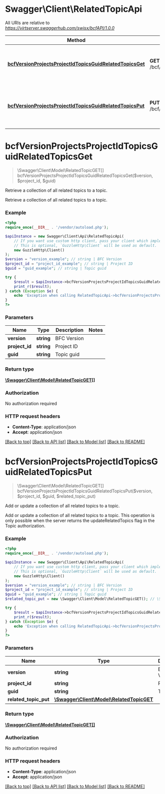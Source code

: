 # Swagger\Client\RelatedTopicApi

All URIs are relative to *https://virtserver.swaggerhub.com/swisx/bcfAPI/1.0.0*

Method | HTTP request | Description
------------- | ------------- | -------------
[**bcfVersionProjectsProjectIdTopicsGuidRelatedTopicsGet**](RelatedTopicApi.md#bcfVersionProjectsProjectIdTopicsGuidRelatedTopicsGet) | **GET** /bcf/{version}/projects/{project_id}/topics/{guid}/related_topics | Retrieve a collection of all related topics to a topic.
[**bcfVersionProjectsProjectIdTopicsGuidRelatedTopicsPut**](RelatedTopicApi.md#bcfVersionProjectsProjectIdTopicsGuidRelatedTopicsPut) | **PUT** /bcf/{version}/projects/{project_id}/topics/{guid}/related_topics | Add or update a collection of all related topics to a topic.


# **bcfVersionProjectsProjectIdTopicsGuidRelatedTopicsGet**
> \Swagger\Client\Model\RelatedTopicGET[] bcfVersionProjectsProjectIdTopicsGuidRelatedTopicsGet($version, $project_id, $guid)

Retrieve a collection of all related topics to a topic.

Retrieve a collection of all related topics to a topic.

### Example
```php
<?php
require_once(__DIR__ . '/vendor/autoload.php');

$apiInstance = new Swagger\Client\Api\RelatedTopicApi(
    // If you want use custom http client, pass your client which implements `GuzzleHttp\ClientInterface`.
    // This is optional, `GuzzleHttp\Client` will be used as default.
    new GuzzleHttp\Client()
);
$version = "version_example"; // string | BFC Version
$project_id = "project_id_example"; // string | Project ID
$guid = "guid_example"; // string | Topic guid

try {
    $result = $apiInstance->bcfVersionProjectsProjectIdTopicsGuidRelatedTopicsGet($version, $project_id, $guid);
    print_r($result);
} catch (Exception $e) {
    echo 'Exception when calling RelatedTopicApi->bcfVersionProjectsProjectIdTopicsGuidRelatedTopicsGet: ', $e->getMessage(), PHP_EOL;
}
?>
```

### Parameters

Name | Type | Description  | Notes
------------- | ------------- | ------------- | -------------
 **version** | **string**| BFC Version |
 **project_id** | **string**| Project ID |
 **guid** | **string**| Topic guid |

### Return type

[**\Swagger\Client\Model\RelatedTopicGET[]**](../Model/RelatedTopicGET.md)

### Authorization

No authorization required

### HTTP request headers

 - **Content-Type**: application/json
 - **Accept**: application/json

[[Back to top]](#) [[Back to API list]](../../README.md#documentation-for-api-endpoints) [[Back to Model list]](../../README.md#documentation-for-models) [[Back to README]](../../README.md)

# **bcfVersionProjectsProjectIdTopicsGuidRelatedTopicsPut**
> \Swagger\Client\Model\RelatedTopicGET[] bcfVersionProjectsProjectIdTopicsGuidRelatedTopicsPut($version, $project_id, $guid, $related_topic_put)

Add or update a collection of all related topics to a topic.

Add or update a collection of all related topics to a topic. This operation is only possible when the server returns the updateRelatedTopics flag in the Topic authorization.

### Example
```php
<?php
require_once(__DIR__ . '/vendor/autoload.php');

$apiInstance = new Swagger\Client\Api\RelatedTopicApi(
    // If you want use custom http client, pass your client which implements `GuzzleHttp\ClientInterface`.
    // This is optional, `GuzzleHttp\Client` will be used as default.
    new GuzzleHttp\Client()
);
$version = "version_example"; // string | BFC Version
$project_id = "project_id_example"; // string | Project ID
$guid = "guid_example"; // string | Topic guid
$related_topic_put = new \Swagger\Client\Model\RelatedTopicGET(); // \Swagger\Client\Model\RelatedTopicGET | 

try {
    $result = $apiInstance->bcfVersionProjectsProjectIdTopicsGuidRelatedTopicsPut($version, $project_id, $guid, $related_topic_put);
    print_r($result);
} catch (Exception $e) {
    echo 'Exception when calling RelatedTopicApi->bcfVersionProjectsProjectIdTopicsGuidRelatedTopicsPut: ', $e->getMessage(), PHP_EOL;
}
?>
```

### Parameters

Name | Type | Description  | Notes
------------- | ------------- | ------------- | -------------
 **version** | **string**| BFC Version |
 **project_id** | **string**| Project ID |
 **guid** | **string**| Topic guid |
 **related_topic_put** | [**\Swagger\Client\Model\RelatedTopicGET**](../Model/RelatedTopicGET.md)|  | [optional]

### Return type

[**\Swagger\Client\Model\RelatedTopicGET[]**](../Model/RelatedTopicGET.md)

### Authorization

No authorization required

### HTTP request headers

 - **Content-Type**: application/json
 - **Accept**: application/json

[[Back to top]](#) [[Back to API list]](../../README.md#documentation-for-api-endpoints) [[Back to Model list]](../../README.md#documentation-for-models) [[Back to README]](../../README.md)

